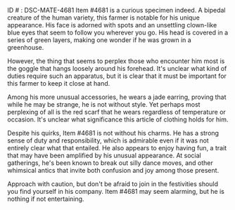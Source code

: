 ID # : DSC-MATE-4681
Item #4681 is a curious specimen indeed. A bipedal creature of the human variety, this farmer is notable for his unique appearance. His face is adorned with spots and an unsettling clown-like blue eyes that seem to follow you wherever you go. His head is covered in a series of green layers, making one wonder if he was grown in a greenhouse.

However, the thing that seems to perplex those who encounter him most is the goggle that hangs loosely around his forehead. It's unclear what kind of duties require such an apparatus, but it is clear that it must be important for this farmer to keep it close at hand.

Among his more unusual accessories, he wears a jade earring, proving that while he may be strange, he is not without style. Yet perhaps most perplexing of all is the red scarf that he wears regardless of temperature or occasion. It's unclear what significance this article of clothing holds for him.

Despite his quirks, Item #4681 is not without his charms. He has a strong sense of duty and responsibility, which is admirable even if it was not entirely clear what that entailed. He also appears to enjoy having fun, a trait that may have been amplified by his unusual appearance. At social gatherings, he's been known to break out silly dance moves, and other whimsical antics that invite both confusion and joy among those present.

Approach with caution, but don't be afraid to join in the festivities should you find yourself in his company. Item #4681 may seem alarming, but he is nothing if not entertaining.